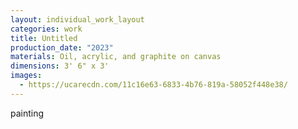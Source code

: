 ```yaml
---
layout: individual_work_layout
categories: work
title: Untitled
production_date: "2023"
materials: Oil, acrylic, and graphite on canvas
dimensions: 3' 6" x 3'
images:
  - https://ucarecdn.com/11c16e63-6833-4b76-819a-58052f448e38/
---
```

painting
